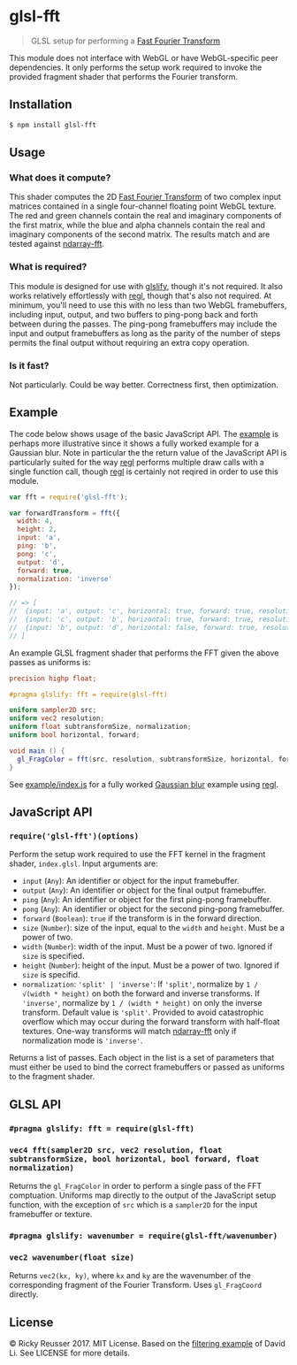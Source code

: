 # glsl-fft

> GLSL setup for performing a [Fast Fourier Transform][fft]

This module does not interface with WebGL or have WebGL-specific peer dependencies. It only performs the setup work required to invoke the provided fragment shader that performs the Fourier transform.

## Installation

```sh
$ npm install glsl-fft
```

## Usage 

### What does it compute?

This shader computes the 2D [Fast Fourier Transform][fft] of two complex input matrices contained in a single four-channel floating point WebGL texture. The red and green channels contain the real and imaginary components of the first matrix, while the blue and alpha channels contain the real and imaginary components of the second matrix. The results match and are tested against [ndarray-fft][ndarray-fft].

### What is required?

This module is designed for use with [glslify][glslify], though it's not required. It also works relatively effortlessly with [regl][regl], though that's also not required. At minimum, you'll need to use this with no less than two WebGL framebuffers, including input, output, and two buffers to ping-pong back and forth between during the passes. The ping-pong framebuffers may include the input and output framebuffers as long as the parity of the number of steps permits the final output without requiring an extra copy operation.

### Is it fast?

Not particularly. Could be way better. Correctness first, then optimization.

## Example

The code below shows usage of the basic JavaScript API. The [example](./example/index.js) is perhaps more illustrative since it shows a fully worked example for a Gaussian blur. Note in particular the the return value of the JavaScript API is particularly suited for the way [regl][regl] performs multiple draw calls with a single function call, though [regl][regl] is certainly not reqired in order to use this module.

```javascript
var fft = require('glsl-fft');

var forwardTransform = fft({
  width: 4,
  height: 2,
  input: 'a',
  ping: 'b',
  pong: 'c',
  output: 'd',
  forward: true,
  normalization: 'inverse'
});

// => [
//  {input: 'a', output: 'c', horizontal: true, forward: true, resolution: [ 0.25, 0.5 ], normalization: 1, subtransformSize: 2},
//  {input: 'c', output: 'b', horizontal: true, forward: true, resolution: [ 0.25, 0.5 ], normalization: 1, subtransformSize: 4},
//  {input: 'b', output: 'd', horizontal: false, forward: true, resolution: [ 0.25, 0.5 ], normalization: 1, subtransformSize: 2}
// ]
```

An example GLSL fragment shader that performs the FFT given the above passes as uniforms is:

```glsl
precision highp float;

#pragma glslify: fft = require(glsl-fft)

uniform sampler2D src;
uniform vec2 resolution;
uniform float subtransformSize, normalization;
uniform bool horizontal, forward;

void main () {
  gl_FragColor = fft(src, resolution, subtransformSize, horizontal, forward, normalization);
}
```

See [example/index.js](./example/index.js) for a fully worked [Gaussian blur][gaussian] example using [regl][regl].

## JavaScript API

### `require('glsl-fft')(options)`

Perform the setup work required to use the FFT kernel in the fragment shader, `index.glsl`. Input arguments are:

- `input` (`Any`): An identifier or object for the input framebuffer.
- `output` (`Any`): An identifier or object for the final output framebuffer.
- `ping` (`Any`): An identifier or object for the first ping-pong framebuffer.
- `pong` (`Any`): An identifier or object for the second ping-pong framebuffer.
- `forward` (`Boolean`): `true` if the transform is in the forward direction.
- `size` (`Number`): size of the input, equal to the `width` and `height`. Must be a power of two.
- `width` (`Number`): width of the input. Must be a power of two. Ignored if `size` is specified.
- `height` (`Number`): height of the input. Must be a power of two. Ignored if `size` is specifid.
- `normalization`: `'split' | 'inverse'`: If `'split'`, normalize by `1 / √(width * height)` on both the forward and inverse transforms. If `'inverse'`, normalize by `1 / (width * height)` on only the inverse transform. Default value is `'split'`. Provided to avoid catastrophic overflow which may occur during the forward transform with half-float textures. One-way transforms will match [ndarray-fft][ndarray-fft] only if normalization mode is `'inverse'`.

Returns a list of passes. Each object in the list is a set of parameters that must either be used to bind the correct framebuffers or passed as uniforms to the fragment shader.

## GLSL API

### `#pragma glslify: fft = require(glsl-fft)`
### `vec4 fft(sampler2D src, vec2 resolution, float subtransformSize, bool horizontal, bool forward, float normalization)`

Returns the `gl_FragColor` in order to perform a single pass of the FFT comptuation. Uniforms map directly to the output of the JavaScript setup function, with the exception of `src` which is a `sampler2D` for the input framebuffer or texture.

### `#pragma glslify: wavenumber = require(glsl-fft/wavenumber)`
### `vec2 wavenumber(float size)`

Returns `vec2(kx, ky)`, where `kx` and `ky` are the wavenumber of the corresponding fragment of the Fourier Transform. Uses `gl_FragCoord` directly.

## License

&copy; Ricky Reusser 2017. MIT License. Based on the [filtering example][dli] of David Li. See LICENSE for more details.

[glslify]: https://github.com/glslify/glslify
[fft]: https://en.wikipedia.org/wiki/Fast_Fourier_transform
[dli]: https://github.com/dli/filtering
[regl]: https://github.com/regl-project/regl
[ndarray-fft]: https://github.com/scijs/ndarray-fft
[gaussian]: https://en.wikipedia.org/wiki/Gaussian_blur
